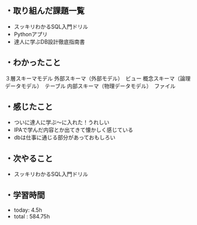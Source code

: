 ## ・取り組んだ課題一覧
- スッキリわかるSQL入門ドリル
- Pythonアプリ
- 達人に学ぶDB設計徹底指南書


## ・わかったこと
３層スキーマモデル
外部スキーマ（外部モデル）　ビュー
概念スキーマ（論理データモデル）　テーブル
内部スキーマ（物理データモデル）　ファイル

## ・感じたこと
- ついに達人に学ぶ〜に入れた！うれしい
- IPAで学んだ内容とか出てきて懐かしく感じている
- dbは仕事に通じる部分があっておもしろい



## ・次やること
- スッキリわかるSQL入門ドリル

## ・学習時間
- today:  4.5h
- total  : 584.75h


